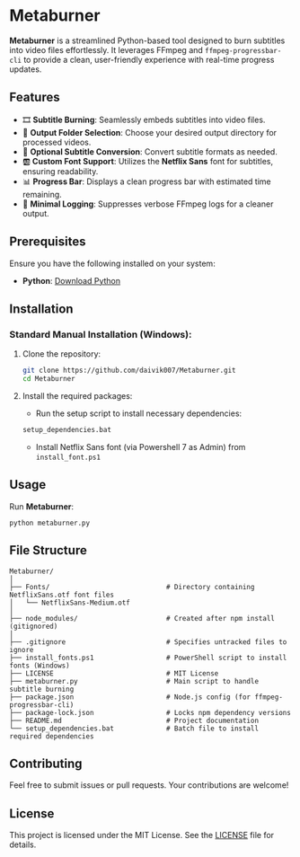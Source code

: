 # Metaburner

**Metaburner** is a streamlined Python-based tool designed to burn subtitles into video files effortlessly. It leverages FFmpeg and `ffmpeg-progressbar-cli` to provide a clean, user-friendly experience with real-time progress updates.

## Features

- 🎞️ **Subtitle Burning**: Seamlessly embeds subtitles into video files.
- 📁 **Output Folder Selection**: Choose your desired output directory for processed videos.
- 🔄 **Optional Subtitle Conversion**: Convert subtitle formats as needed.
- 🆎 **Custom Font Support**: Utilizes the **Netflix Sans** font for subtitles, ensuring readability.
- 📊 **Progress Bar**: Displays a clean progress bar with estimated time remaining.
- 🧹 **Minimal Logging**: Suppresses verbose FFmpeg logs for a cleaner output.

## Prerequisites

Ensure you have the following installed on your system:

- **Python**: [Download Python](https://www.python.org/downloads/)

## Installation

### Standard Manual Installation (Windows):

1. Clone the repository:

   ```bash
   git clone https://github.com/daivik007/Metaburner.git
   cd Metaburner
   ```

2. Install the required packages:

   - Run the setup script to install necessary dependencies:

   ```bash
   setup_dependencies.bat
   ```

   - Install Netflix Sans font (via Powershell 7 as Admin) from `install_font.ps1`

## Usage

Run **Metaburner**:

```
python metaburner.py
```

## File Structure

```
Metaburner/
│
├── Fonts/                             # Directory containing NetflixSans.otf font files
│   └── NetflixSans-Medium.otf
│
├── node_modules/                      # Created after npm install (gitignored)
│
├── .gitignore                         # Specifies untracked files to ignore
├── install_fonts.ps1                  # PowerShell script to install fonts (Windows)
├── LICENSE                            # MIT License
├── metaburner.py                      # Main script to handle subtitle burning
├── package.json                       # Node.js config (for ffmpeg-progressbar-cli)
├── package-lock.json                  # Locks npm dependency versions
├── README.md                          # Project documentation
└── setup_dependencies.bat             # Batch file to install required dependencies
```

## Contributing

Feel free to submit issues or pull requests. Your contributions are welcome!

## License

This project is licensed under the MIT License. See the [LICENSE](LICENSE) file for details.
